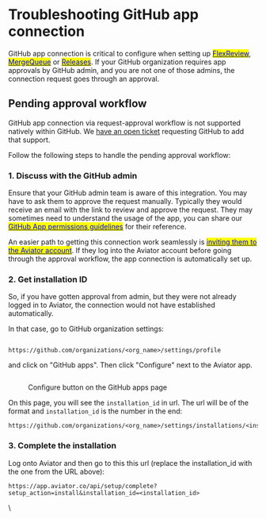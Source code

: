 # Troubleshooting GitHub app connection

GitHub app connection is critical to configure when setting up [<mark style="color:blue;">FlexReview</mark>](../../flexreview/), [<mark style="color:blue;">MergeQueue</mark>](../../mergequeue/) or [<mark style="color:blue;">Releases</mark>](../../releases-beta/). If your GitHub organization requires app approvals by GitHub admin, and you are not one of those admins, the connection request goes through an approval.

## Pending approval workflow

GitHub app connection via request-approval workflow is not supported natively within GitHub. We [have an open ticket](https://d4kz6r04.na1.hs-sales-engage.com/Ctc/RL+23284/d4KZ6r04/Jl22-6qcW7lCdLW6lZ3lwW2F3yGt5RplFGW5Pp\_4N5Mcs-CN3Kp9-XhFLzlW5h3H2z59s6RqVzBj2d5QQ4DzW78ZFW17x43gZW8lZgdD4C2ZfXW8cRxJv4\_MjLhW2tBjpX4QtdDSW7nrJx07JGwr2W45Smtt10nY1cW8gtbYf5C0qm\_W26WT3r30C-LYW5v3jg58cnDyYW3HmG1z6QwN-2W6wtxRt8cC5WNN6Lkm2lZ4dcyW3l3PPZ8gcqx9V82THp8dHltXN5wtW0Bh4mqyW1dKXsl5lVSpyW1mWFJL6DB6n7W57ldLY8R8Cv\_W5RStxT6SfP5nf2MfCgn04) requesting GitHub to add that support.

Follow the following steps to handle the pending approval workflow:

### 1. Discuss with the GitHub admin

Ensure that your GitHub admin team is aware of this integration. You may have to ask them to approve the request manually. Typically they would receive an email with the link to review and approve the request. They may sometimes need to understand the usage of the app, you can share our [<mark style="color:blue;">GitHub App permissions guidelines</mark>](../github-app-permissions.md) for their reference.

An easier path to getting this connection work seamlessly is [<mark style="color:blue;">inviting them to the Aviator account</mark>](../access-management.md). If they log into the Aviator account before going through the approval workflow, the app connection is automatically set up.

### 2. Get installation ID

So, if you have gotten approval from admin, but they were not already logged in to Aviator, the connection would not have established automatically.

In that case, go to GitHub organization settings:

```

https://github.com/organizations/<org_name>/settings/profile
```

&#x20;and click on "GitHub apps". Then click "Configure" next to the Aviator app.

<figure><img src="../../.gitbook/assets/Screenshot 2024-08-25 at 1.29.41 PM.png" alt=""><figcaption><p>Configure button on the GitHub apps page</p></figcaption></figure>

On this page, you will see the `installation_id` in url. The url will be of the format and `installation_id` is the number in the end:

```
https://github.com/organizations/<org_name>/settings/installations/<installation_id>
```

### 3. Complete the installation

Log onto Aviator and then go to this this url (replace the installation\_id with the one from the URL above):

```
https://app.aviator.co/api/setup/complete?setup_action=install&installation_id=<installation_id>
```

\
